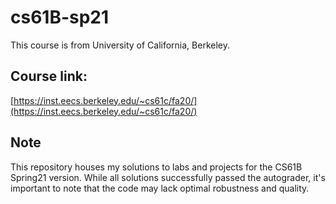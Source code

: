 # cs61B-sp21 
This course is from University of California, Berkeley.

## Course link:  
[https://inst.eecs.berkeley.edu/~cs61c/fa20/](https://inst.eecs.berkeley.edu/~cs61c/fa20/) 

## Note 
This repository houses my solutions to labs and projects for the CS61B Spring21 version. While all solutions successfully passed the autograder, it's important to note that the code may lack optimal robustness and quality.
